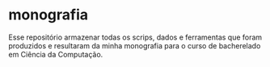 # monografia
Esse repositório armazenar todas os scrips, dados e ferramentas que foram produzidos e resultaram da minha monografia para o curso de bacherelado em Ciência da Computação.
